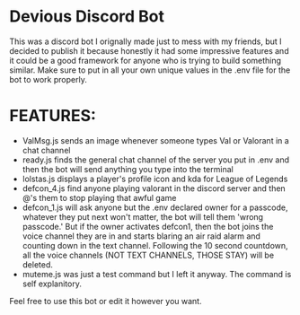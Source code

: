 # Devious Discord Bot

This was a discord bot I orignally made just to mess with my friends, but I decided to publish it because honestly it had some impressive features and it could be a good framework for anyone who is trying to build something similar. 
Make sure to put in all your own unique values in the .env file for the bot to work properly. 

# FEATURES:
- ValMsg.js sends an image whenever someone types Val or Valorant in a chat channel
- ready.js finds the general chat channel of the server you put in .env and then the bot will send anything you type into the terminal
- lolstas.js displays a player's profile icon and kda for League of Legends
- defcon_4.js find anyone playing valorant in the discord server and then @'s them to stop playing that awful game
- defcon_1.js will ask anyone but the .env declared owner for a passcode, whatever they put next won't matter, the bot will tell them 'wrong passcode.' But if the owner activates defcon1, then the bot joins the voice channel they are in and starts blaring an air raid alarm and counting down in the text channel. Following the 10 second countdown, all the voice channels (NOT TEXT CHANNELS, THOSE STAY) will be deleted. 
- muteme.js was just a test command but I left it anyway. The command is self explanitory.

Feel free to use this bot or edit it however you want.